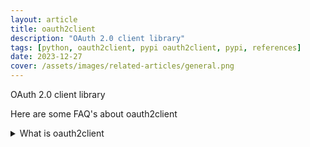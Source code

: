 ```yaml
---
layout: article
title: oauth2client
description: "OAuth 2.0 client library"
tags: [python, oauth2client, pypi oauth2client, pypi, references]
date: 2023-12-27
cover: /assets/images/related-articles/general.png
---
```


OAuth 2.0 client library

Here are some FAQ's about oauth2client
<details>
<summary>What is oauth2client</summary>
OAuth 2.0 client library
</details>

